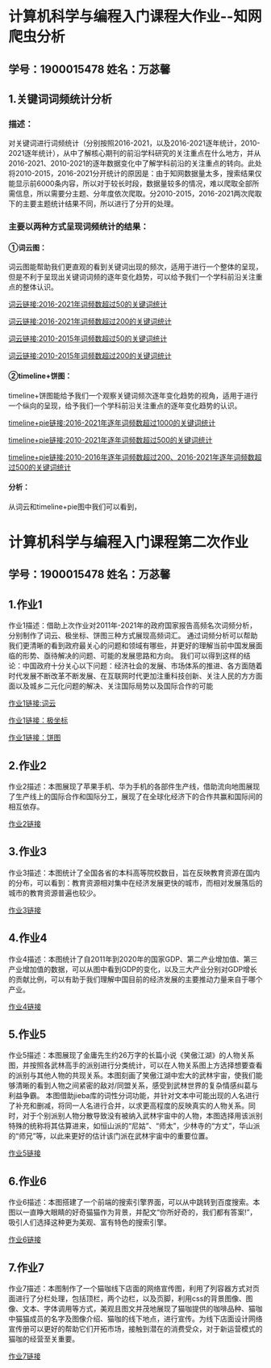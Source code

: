 # 计算机科学与编程入门课程大作业--知网爬虫分析
## 学号：1900015478  姓名：万苾馨
## 1.关键词词频统计分析
### 描述：
对关键词进行词频统计（分别按照2016-2021，以及2016-2021逐年统计，2010-2021逐年统计），从中了解核心期刊的前沿学科研究的关注重点在什么地方，并从2016-2021、2010-2021的逐年数据变化中了解学科前沿的关注重点的转向。此处将2010-2015，2016-2021分开统计的原因是：由于知网数据量太多，搜索结果仅能显示前6000条内容，所以对于较长时段，数据量较多的情况，难以爬取全部所需信息，所以需要分主题、分年度依次爬取。分2010-2015，2016-2021两次爬取下的主要主题统计结果不同，所以进行了分开的处理。

### 主要以两种方式呈现词频统计的结果：
#### ①词云图：
词云图能帮助我们更直观的看到关键词出现的频次，适用于进行一个整体的呈现，但是不利于呈现出关键词词频的逐年变化趋势，可以给予我们一个学科前沿关注重点的整体认识。

[词云链接:2016-2021年词频数超过50的关键词统计](https://heliotropepi.github.io/wordcloud_keyword(morethan50)_date2016-2021.html)

[词云链接:2016-2021年词频数超过200的关键词统计](https://heliotropepi.github.io/wordcloud_keyword(morethan200)_date2016-2021.html)

[词云链接:2010-2015年词频数超过50的关键词统计](https://heliotropepi.github.io/wordcloud_keyword(morethan50)_date2010-2015.html)

[词云链接:2010-2015年词频数超过200的关键词统计](https://heliotropepi.github.io/wordcloud_keyword(morethan200)_date2010-2015.html)

#### ②timeline+饼图：
timeline+饼图能给予我们一个观察关键词频次逐年变化趋势的视角，适用于进行一个纵向的呈现，给予我们一个学科前沿关注重点的逐年变化趋势的认识。

[timeline+pie链接:2016-2021年逐年词频数超过1000的关键词统计](https://heliotropepi.github.io/timeline_pie_yearly(morethan1000).html)

[timeline+pie链接:2010-2021年逐年词频数超过500的关键词统计](https://heliotropepi.github.io/timeline_pie_yearly_2010-2021(morethan500).html)

[timeline+pie链接:2010-2016年逐年词频数超过200、2016-2021年逐年词频数超过500的关键词统计](https://heliotropepi.github.io/timeline_pie_yearly_2010-2021(morethan200).html)

#### 分析：
从词云和timeline+pie图中我们可以看到，

















# 计算机科学与编程入门课程第二次作业
## 学号：1900015478  姓名：万苾馨
## 1.作业1
作业1描述：借助上次作业对2011年-2021年的政府国家报告高频名次词频分析，分别制作了词云、极坐标、饼图三种方式展现高频词汇。
通过词频分析可以帮助我们更清晰的看到政府最关心的问题和领域有哪些，并更好的理解当前中国发展面临的形势、亟待解决的问题、可能的发展思路和方向。
我们可以得到这样的结论：中国政府十分关心以下问题：经济社会的发展、市场体系的推进、各方面随着时代发展不断改革不断发展、在互联网时代更加注重科技创新、关注人民的方方面面以及城乡二元化问题的解决、关注国际局势以及国际合作的可能

[作业1链接:词云](https://heliotropepi.github.io/wordcloud_gov_review.html)

[作业1链接：极坐标](https://heliotropepi.github.io/polar_radius_gov_rev.html)

[作业1链接：饼图](https://heliotropepi.github.io/pie_rich_label_gov_rev.html)


## 2.作业2
作业2描述：本图展现了苹果手机、华为手机的各部件生产线，借助流向地图展现了生产线上的国际合作和国际分工，展现了在全球化经济下的合作共赢和国际间的相互依存。

[作业2链接](https://heliotropepi.github.io/geo_add_country_phone_porduct.html)


## 3.作业3
作业3描述：本图统计了全国各省的本科高等院校数目，旨在反映教育资源在国内的分布，可以看到：教育资源相对集中在经济发展更快的城市，而相对发展落后的城市的教育资源普遍也较少。

[作业3链接](https://heliotropepi.github.io/全国本科院校数据地图_map.html)


## 4.作业4
作业4描述：本图统计了自2011年到2020年的国家GDP、第二产业增加值、第三产业增加值的数据，可以从图中看到GDP的变化，以及三大产业分别对GDP增长的贡献比例，可以有助于我们理解中国目前的经济发展的主要推动力量来自于哪个产业。

[作业4链接](https://heliotropepi.github.io/grid_multi_yaxis_GDP.html)

## 5.作业5
作业5描述：本图展现了金庸先生约26万字的长篇小说《笑傲江湖》的人物关系图，并按照各武林高手的派别进行分类统计，可以在人物关系图上方选择想要查看的派别与其他人物的共现关系。本图刻画了笑傲江湖中宏大的武林宇宙，使我们能够清晰的看到人物之间紧密的敌对/同盟关系，感受到武林世界的复杂情感纠葛与利益争霸。
本图借助jieba库的词性分词功能，并针对文本中可能出现的人名进行了补充和删减，将同一人名进行合并，以求更高程度的反映真实的人物关系。同时，对于个别派别人物分散导致没有被纳入武林宇宙中的人物，本图选择用该派别特殊的统称将其估算进来，如恒山派的“尼姑”、“师太”，少林寺的“方丈”，华山派的“师兄”等，以此来更好的估计该门派在武林宇宙中的重要位置。

[作业5链接](https://heliotropepi.github.io/关系图-分类-笑傲江湖.html)

## 6.作业6
作业6描述：本图搭建了一个前端的搜索引擎界面，可以从中跳转到百度搜索。本图以一直睁大眼睛的好奇猫猫作为背景，并配文“你所好奇的，我们都有答案!”，吸引人们选择这种更为美观、富有特色的搜索引擎。

[作业6链接](https://heliotropepi.github.io/cat_baidu.html)

## 7.作业7
作业7描述：本图制作了一个猫咖线下店面的网络宣传图，利用了列容器方式对页面进行了分栏处理，包括顶栏，两个边栏，以及页脚，利用css的背景图像、图像、文本、字体调用等方式，美观且图文并茂地展现了猫咖提供的咖啡品种、猫咖中猫猫成员的名字及图像介绍、猫咖的线下地点，进行宣传。为线下店面设计网络宣传册可以更好的帮助它们开拓市场，接触到潜在的消费受众，对于新运营模式的猫咖的经营至关重要。

[作业7链接](https://heliotropepi.github.io/Cat_Cafe.html)

